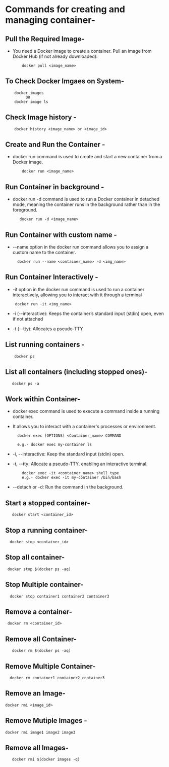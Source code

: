 # Commands for creating and managing container-

## Pull the Required Image-
- You need a Docker image to create a container. Pull an image from Docker Hub (if not already downloaded):

          docker pull <image_name>
  
## To Check Docker Imgaes on System-

        docker images 
             OR
        docker image ls
        
## Check Image history -    

        docker history <image_name> or <image_id>
        

## Create and Run the Container -
- docker run command is used to create and start a new container from a Docker image.

          docker run <image_name>

## Run Container in background -
- docker run -d command is used to run a Docker container in detached mode, meaning the container runs in the background rather than in the foreground.

         docker run -d <image_name>

## Run Container with custom name -
- --name option in the docker run command allows you to assign a custom name to the container.

        docker run --name <container_name> -d <img_name>
  
## Run Container Interactively -
- -it option in the docker run command is used to run a container interactively, allowing you to interact with it through a terminal

       docker run -it <img_name>

- -i (--interactive): Keeps the container’s standard input (stdin) open, even if not attached
- -t (--tty): Allocates a pseudo-TTY

## List running containers -
        docker ps

## List all containers (including stopped ones)- 

       docker ps -a
       
## Work within Container-
- docker exec command is used to execute a command inside a running container.
- It allows you to interact with a container's processes or environment.

        docker exec [OPTIONS] <Container_name> COMMAND

        e.g.- docker exec my-container ls

- -i, --interactive: Keep the standard input (stdin) open.
- -t, --tty: Allocate a pseudo-TTY, enabling an interactive terminal.

          docker exec -it <container_name> shell_type
          e.g.- docker exec -it my-container /bin/bash
    
- --detach or -d: Run the command in the background.
           

## Start a stopped container- 

       docker start <container_id>

## Stop a running container-

      docker stop <container_id>

## Stop all container-

     docker stop $(docker ps -aq)
    
## Stop Multiple container-
 
      docker stop container1 container2 container3
      
## Remove a container-

     docker rm <container_id>

## Remove all Container-

       docker rm $(docker ps -aq)


## Remove Multiple Container-

      docker rm container1 container2 container3

## Remove an Image-

    docker rmi <image_id>

## Remove Mutiple Images -

    docker rmi image1 image2 image3

## Remove all Images-

       docker rmi $(docker images -q)

   
